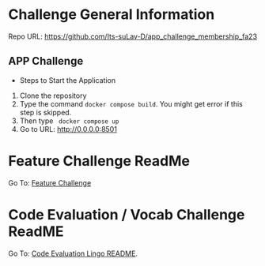 # Challenge General Information

Repo URL: https://github.com/Its-suLav-D/app_challenge_membership_fa23

## APP Challenge 

* Steps to Start the Application 

1. Clone the repository
2. Type the command ``` docker compose build ```. You might get error if this step is skipped. 
3. Then type ``` docker compose up```
4. Go to URL: http://0.0.0.0:8501 


# Feature Challenge ReadMe

Go To: [Feature Challenge](./feature_scripts/Feature%20Challenge%20Final.html)


# Code Evaluation / Vocab Challenge ReadME
Go To: [Code Evaluation Lingo README](./code_evaluation_lingo_readme.md).
